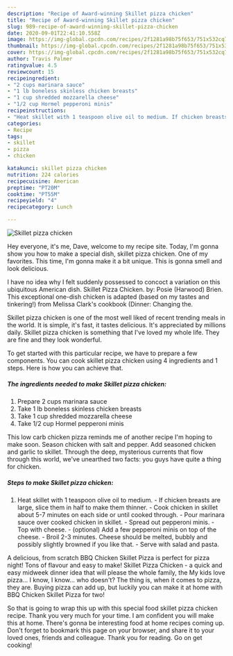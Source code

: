 ```yaml
---
description: "Recipe of Award-winning Skillet pizza chicken"
title: "Recipe of Award-winning Skillet pizza chicken"
slug: 989-recipe-of-award-winning-skillet-pizza-chicken
date: 2020-09-01T22:41:10.558Z
image: https://img-global.cpcdn.com/recipes/2f1281a98b75f653/751x532cq70/skillet-pizza-chicken-recipe-main-photo.jpg
thumbnail: https://img-global.cpcdn.com/recipes/2f1281a98b75f653/751x532cq70/skillet-pizza-chicken-recipe-main-photo.jpg
cover: https://img-global.cpcdn.com/recipes/2f1281a98b75f653/751x532cq70/skillet-pizza-chicken-recipe-main-photo.jpg
author: Travis Palmer
ratingvalue: 4.5
reviewcount: 15
recipeingredient:
- "2 cups marinara sauce"
- "1 lb boneless skinless chicken breasts"
- "1 cup shredded mozzarella cheese"
- "1/2 cup Hormel pepperoni minis"
recipeinstructions:
- "Heat skillet with 1 teaspoon olive oil to medium. If chicken breasts are large, slice them in half to make them thinner. Cook chicken in skillet about 5-7 minutes on each side or until cooked through. Pour marinara sauce over cooked chicken in skillet. Spread out pepperoni minis. Top with cheese. (optional) Add a few pepperoni minis on top of the cheese. Broil 2-3 minutes. Cheese should be melted, bubbly and possibly slightly browned if you like that. Serve with salad and pasta."
categories:
- Recipe
tags:
- skillet
- pizza
- chicken

katakunci: skillet pizza chicken 
nutrition: 224 calories
recipecuisine: American
preptime: "PT20M"
cooktime: "PT55M"
recipeyield: "4"
recipecategory: Lunch

---
```



![Skillet pizza chicken](https://img-global.cpcdn.com/recipes/2f1281a98b75f653/751x532cq70/skillet-pizza-chicken-recipe-main-photo.jpg)

Hey everyone, it's me, Dave, welcome to my recipe site. Today, I'm gonna show you how to make a special dish, skillet pizza chicken. One of my favorites. This time, I'm gonna make it a bit unique. This is gonna smell and look delicious.

I have no idea why I felt suddenly possessed to concoct a variation on this ubiquitous American dish. Skillet Pizza Chicken. by: Posie (Harwood) Brien. This exceptional one-dish chicken is adapted (based on my tastes and tinkering!) from Melissa Clark&#39;s cookbook (Dinner: Changing the.

Skillet pizza chicken is one of the most well liked of recent trending meals in the world. It is simple, it's fast, it tastes delicious. It's appreciated by millions daily. Skillet pizza chicken is something that I've loved my whole life. They are fine and they look wonderful.


To get started with this particular recipe, we have to prepare a few components. You can cook skillet pizza chicken using 4 ingredients and 1 steps. Here is how you can achieve that.

<!--inarticleads1-->

##### The ingredients needed to make Skillet pizza chicken:

1. Prepare 2 cups marinara sauce
1. Take 1 lb boneless skinless chicken breasts
1. Take 1 cup shredded mozzarella cheese
1. Take 1/2 cup Hormel pepperoni minis


This low carb chicken pizza reminds me of another recipe I&#39;m hoping to make soon. Season chicken with salt and pepper. Add seasoned chicken and garlic to skillet. Through the deep, mysterious currents that flow through this world, we&#39;ve unearthed two facts: you guys have quite a thing for chicken. 

<!--inarticleads2-->

##### Steps to make Skillet pizza chicken:

1. Heat skillet with 1 teaspoon olive oil to medium. - If chicken breasts are large, slice them in half to make them thinner. - Cook chicken in skillet about 5-7 minutes on each side or until cooked through. - Pour marinara sauce over cooked chicken in skillet. - Spread out pepperoni minis. - Top with cheese. - (optional) Add a few pepperoni minis on top of the cheese. - Broil 2-3 minutes. Cheese should be melted, bubbly and possibly slightly browned if you like that. - Serve with salad and pasta.


A delicious, from scratch BBQ Chicken Skillet Pizza is perfect for pizza night! Tons of flavour and easy to make! Skillet Pizza Chicken - a quick and easy midweek dinner idea that will please the whole family, the My kids love pizza… I know, I know… who doesn&#39;t? The thing is, when it comes to pizza, they are. Buying pizza can add up, but luckily you can make it at home with BBQ Chicken Skillet Pizza for two! 

So that is going to wrap this up with this special food skillet pizza chicken recipe. Thank you very much for your time. I am confident you will make this at home. There's gonna be interesting food at home recipes coming up. Don't forget to bookmark this page on your browser, and share it to your loved ones, friends and colleague. Thank you for reading. Go on get cooking!
